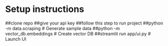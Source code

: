 # Setup instructions
##clone repo
##give your api key
##follow this step to run project
##python -m data.scraping       # Generate sample data
##python -m vector_db.embeddings  # Create vector DB
##streamlit run app/ui.py       # Launch UI
